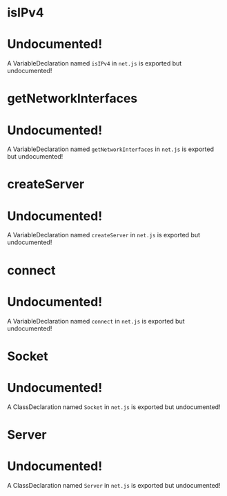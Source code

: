 
# isIPv4

# Undocumented!
A VariableDeclaration named `isIPv4` in `net.js` is exported but undocumented!


# getNetworkInterfaces

# Undocumented!
A VariableDeclaration named `getNetworkInterfaces` in `net.js` is exported but undocumented!


# createServer

# Undocumented!
A VariableDeclaration named `createServer` in `net.js` is exported but undocumented!


# connect

# Undocumented!
A VariableDeclaration named `connect` in `net.js` is exported but undocumented!


# Socket

# Undocumented!
A ClassDeclaration named `Socket` in `net.js` is exported but undocumented!


# Server

# Undocumented!
A ClassDeclaration named `Server` in `net.js` is exported but undocumented!

